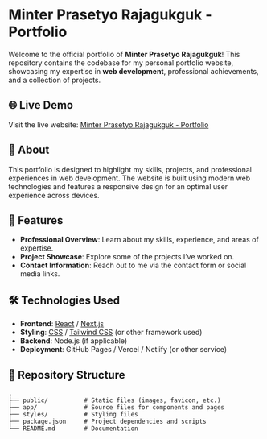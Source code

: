 # Minter Prasetyo Rajagukguk - Portfolio

Welcome to the official portfolio of **Minter Prasetyo Rajagukguk**! This repository contains the codebase for my personal portfolio website, showcasing my expertise in **web development**, professional achievements, and a collection of projects.

## 🌐 Live Demo

Visit the live website: [Minter Prasetyo Rajagukguk - Portfolio](https://minter-alpha-jade.vercel.app/)

## 📖 About

This portfolio is designed to highlight my skills, projects, and professional experiences in web development. The website is built using modern web technologies and features a responsive design for an optimal user experience across devices.

## 🚀 Features

- **Professional Overview**: Learn about my skills, experience, and areas of expertise.
- **Project Showcase**: Explore some of the projects I’ve worked on.
- **Contact Information**: Reach out to me via the contact form or social media links.

## 🛠️ Technologies Used

- **Frontend**: [React](https://reactjs.org/) / [Next.js](https://nextjs.org/)
- **Styling**: [CSS](https://developer.mozilla.org/en-US/docs/Web/CSS) / [Tailwind CSS](https://tailwindcss.com/) (or other framework used)
- **Backend**: Node.js (if applicable)
- **Deployment**: GitHub Pages / Vercel / Netlify (or other service)

## 📂 Repository Structure

```plaintext
.
├── public/          # Static files (images, favicon, etc.)
├── app/             # Source files for components and pages
├── styles/          # Styling files
├── package.json     # Project dependencies and scripts
└── README.md        # Documentation
